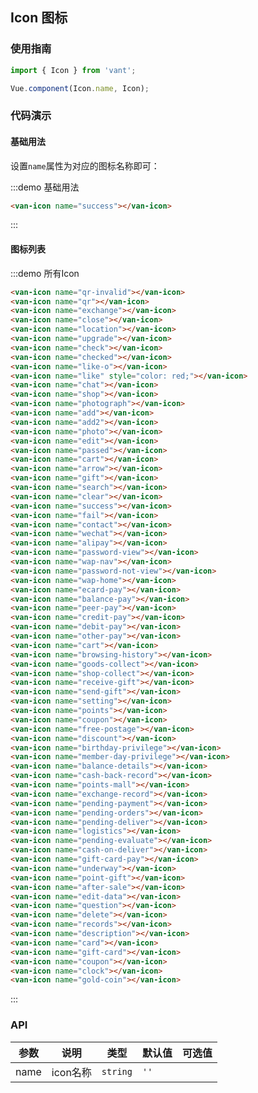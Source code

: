 <style>
.demo-icon {
  font-size: 0;

  .examples {
    max-height: none;
  }

  .van-col {
    text-align: center;
    height: 120px;
    float: none;
    display: inline-block;
  }

  .van-icon {
    font-size: 45px;
    margin: 15px 0;
    display: block;
  }

  span {
    font-size: 14px;
  }
} 
</style>

<script>
import Vue from 'vue';
import { Icon } from 'packages';

Vue.component('van-icon-inner', Icon);
Vue.component('van-icon', {
  props: ['name'],

  render(h) {
    return <van-col span="8">
      <van-icon-inner name={this.name}></van-icon-inner>
      <span>{this.name}</span>
    </van-col>
  }
});

export default {};
</script>

## Icon 图标

### 使用指南
``` javascript
import { Icon } from 'vant';

Vue.component(Icon.name, Icon);
```

### 代码演示

#### 基础用法

设置`name`属性为对应的图标名称即可：

:::demo 基础用法
```html
<van-icon name="success"></van-icon>
```
:::

#### 图标列表

:::demo 所有Icon
```html
<van-icon name="qr-invalid"></van-icon>
<van-icon name="qr"></van-icon>
<van-icon name="exchange"></van-icon>
<van-icon name="close"></van-icon>
<van-icon name="location"></van-icon>
<van-icon name="upgrade"></van-icon>
<van-icon name="check"></van-icon>
<van-icon name="checked"></van-icon>
<van-icon name="like-o"></van-icon>
<van-icon name="like" style="color: red;"></van-icon>
<van-icon name="chat"></van-icon>
<van-icon name="shop"></van-icon>
<van-icon name="photograph"></van-icon>
<van-icon name="add"></van-icon>
<van-icon name="add2"></van-icon>
<van-icon name="photo"></van-icon>
<van-icon name="edit"></van-icon>
<van-icon name="passed"></van-icon>
<van-icon name="cart"></van-icon>
<van-icon name="arrow"></van-icon>
<van-icon name="gift"></van-icon>
<van-icon name="search"></van-icon>
<van-icon name="clear"></van-icon>
<van-icon name="success"></van-icon>
<van-icon name="fail"></van-icon>
<van-icon name="contact"></van-icon>
<van-icon name="wechat"></van-icon>
<van-icon name="alipay"></van-icon>
<van-icon name="password-view"></van-icon>
<van-icon name="wap-nav"></van-icon>
<van-icon name="password-not-view"></van-icon>
<van-icon name="wap-home"></van-icon>
<van-icon name="ecard-pay"></van-icon>
<van-icon name="balance-pay"></van-icon>
<van-icon name="peer-pay"></van-icon>
<van-icon name="credit-pay"></van-icon>
<van-icon name="debit-pay"></van-icon>
<van-icon name="other-pay"></van-icon>
<van-icon name="cart"></van-icon>
<van-icon name="browsing-history"></van-icon>
<van-icon name="goods-collect"></van-icon>
<van-icon name="shop-collect"></van-icon>
<van-icon name="receive-gift"></van-icon>
<van-icon name="send-gift"></van-icon>
<van-icon name="setting"></van-icon>
<van-icon name="points"></van-icon>
<van-icon name="coupon"></van-icon>
<van-icon name="free-postage"></van-icon>
<van-icon name="discount"></van-icon>
<van-icon name="birthday-privilege"></van-icon>
<van-icon name="member-day-privilege"></van-icon>
<van-icon name="balance-details"></van-icon>
<van-icon name="cash-back-record"></van-icon>
<van-icon name="points-mall"></van-icon>
<van-icon name="exchange-record"></van-icon>
<van-icon name="pending-payment"></van-icon>
<van-icon name="pending-orders"></van-icon>
<van-icon name="pending-deliver"></van-icon>
<van-icon name="logistics"></van-icon>
<van-icon name="pending-evaluate"></van-icon>
<van-icon name="cash-on-deliver"></van-icon>
<van-icon name="gift-card-pay"></van-icon>
<van-icon name="underway"></van-icon>
<van-icon name="point-gift"></van-icon>
<van-icon name="after-sale"></van-icon>
<van-icon name="edit-data"></van-icon>
<van-icon name="question"></van-icon>
<van-icon name="delete"></van-icon>
<van-icon name="records"></van-icon>
<van-icon name="description"></van-icon>
<van-icon name="card"></van-icon>
<van-icon name="gift-card"></van-icon>
<van-icon name="coupon"></van-icon>
<van-icon name="clock"></van-icon>
<van-icon name="gold-coin"></van-icon>
```
:::

### API

| 参数       | 说明      | 类型       | 默认值       | 可选值       |
|-----------|-----------|-----------|-------------|-------------|
| name | icon名称 | `string`  | `''` |   |
